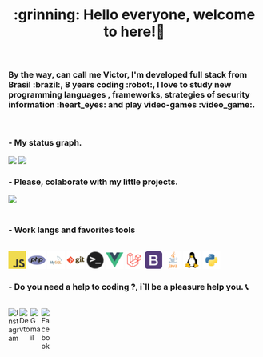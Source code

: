 <h1 align="center">:grinning: Hello everyone, welcome to here!👋</h1>
<br>
<h3 align="left">
By the way, can call me Victor, I'm developed full stack from Brasil :brazil:, 8 years coding :robot:, I love to study new programming languages , frameworks, strategies of security information :heart_eyes: and play video-games :video_game:.
</h3>
<br>
<h3>
- My status graph.
</h3>
<div>
<img width="50%" src="https://github-readme-stats.vercel.app/api?username=IkaroFox&show_icons=true&theme=slateorange" />
<img width="49%" src="https://github-readme-stats.vercel.app/api/top-langs?username=IkaroFox&layout=compact&theme=slateorange"/>
</div>
<h3>
- Please, colaborate with my little projects.
</h3>
<div>
<a target="_blank" href="https://github.com/IkaroFox/NuxtJs-creditCard">
  <img src="https://github-readme-stats.vercel.app/api/pin/?username=IkaroFox&repo=NuxtJs-creditCard&theme=slateorange"/>
</a>
</div>
<br>
<h3 align="left"> <Strong> - Work langs and favorites tools </Strong> </h3>
<br>
<code><img height="35" src="https://raw.githubusercontent.com/github/explore/80688e429a7d4ef2fca1e82350fe8e3517d3494d/topics/javascript/javascript.png"></code>
<code><img height="35" src="https://raw.githubusercontent.com/github/explore/80688e429a7d4ef2fca1e82350fe8e3517d3494d/topics/php/php.png"></code>
<code><img height="35" src="https://raw.githubusercontent.com/github/explore/80688e429a7d4ef2fca1e82350fe8e3517d3494d/topics/mysql/mysql.png"></code>
<code><img height="35" src="https://raw.githubusercontent.com/github/explore/80688e429a7d4ef2fca1e82350fe8e3517d3494d/topics/git/git.png"></code>
<code><img height="35" src="https://raw.githubusercontent.com/github/explore/80688e429a7d4ef2fca1e82350fe8e3517d3494d/topics/terminal/terminal.png"></code>
<code><img height="35" src="https://raw.githubusercontent.com/github/explore/80688e429a7d4ef2fca1e82350fe8e3517d3494d/topics/vue/vue.png"></code>
<code><img height="35" src="https://raw.githubusercontent.com/github/explore/80688e429a7d4ef2fca1e82350fe8e3517d3494d/topics/laravel/laravel.png"></code>
<code><img height="35" src="https://raw.githubusercontent.com/github/explore/80688e429a7d4ef2fca1e82350fe8e3517d3494d/topics/bootstrap/bootstrap.png"></code>
<code><img height="35" src="https://raw.githubusercontent.com/github/explore/80688e429a7d4ef2fca1e82350fe8e3517d3494d/topics/java/java.png"></code>
<code><img height="35" src="https://raw.githubusercontent.com/github/explore/80688e429a7d4ef2fca1e82350fe8e3517d3494d/topics/linux/linux.png"></code>
<code><img height="35" src="https://raw.githubusercontent.com/github/explore/80688e429a7d4ef2fca1e82350fe8e3517d3494d/topics/python/python.png"></code>
<br>
<h3 align="left"> <Strong> - Do you need a help to coding ?, i`ll be a pleasure help you. 📞 </Strong>	</h3>
<br>
<a target="_blank" href="https://www.instagram.com/grimreaperfox/">
  <img align="left" alt="Instagram" width="22px" src="https://cdn.jsdelivr.net/npm/simple-icons@v3/icons/instagram.svg" />
</a>
<a target="_blank" href="https://dev.to/ikarofox/">
  <img align="left" alt="Devto" width="22px" src="https://cdn.jsdelivr.net/npm/simple-icons@v3/icons/dev-dot-to.svg" />
</a>
<a target="_blank" href="mailto:clauvander1souza@gmail.com">
  <img align="left" alt="Gmail" width="22px" src="https://cdn.jsdelivr.net/npm/simple-icons@v3/icons/gmail.svg" />
</a>
<a target="_blank" href="https://fb.com/Clauvander.Victor.1">
  <img align="left" alt="Facebook" width="22px" src="https://cdn.jsdelivr.net/npm/simple-icons@v3/icons/facebook.svg" />
</a>
<br>
